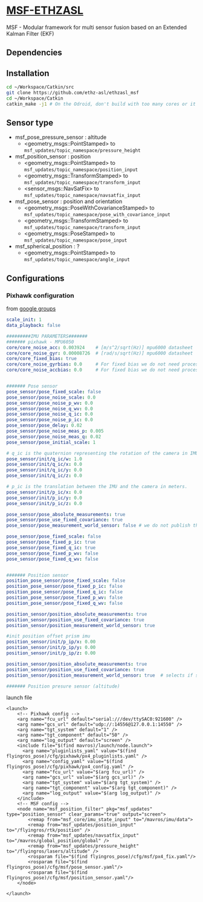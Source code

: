 [MSF-ETHZASL](https://github.com/ethz-asl/ethzasl_msf)
================

MSF - Modular framework for multi sensor fusion based on an Extended Kalman Filter (EKF)

Dependencies
-------------

Installation 
-------------

```bash
cd ~/Workspace/Catkin/src
git clone https://github.com/ethz-asl/ethzasl_msf
cd ~/Workspace/Catkin
catkin_make -j1 # On the Odroid, don't build with too many cores or it will probably freeze and you will have to reboot.
```

Sensor type 
------------

* msf_pose_pressure_sensor : altitude
  * <geometry_msgs::PointStamped> to `msf_updates/topic_namespace/pressure_height`
* msf_position_sensor : position
  * <geometry_msgs::PointStamped> to `msf_updates/topic_namespace/position_input`
  * <geometry_msgs::TransformStamped> to `msf_updates/topic_namespace/transform_input`
  * <sensor_msgs::NavSatFix> to `msf_updates/topic_namespace/navsatfix_input`
* msf_pose_sensor : position and orientation
  * <geometry_msgs::PoseWithCovarianceStamped> to `msf_updates/topic_namespace/pose_with_covariance_input`
  * <geometry_msgs::TransformStamped> to `msf_updates/topic_namespace/transform_input`
  * <geometry_msgs::PoseStamped> to `msf_updates/topic_namespace/pose_input`
* msf_spherical_position : ?
  * <geometry_msgs::PointStamped> to `msf_updates/topic_namespace/angle_input`

Configurations 
-----------

### Pixhawk configuration 

from [google groups](https://groups.google.com/forum/#!topic/px4users/Nv5nZ8PrsKM)

```yaml
scale_init: 1
data_playback: false

#########IMU PARAMETERS#######
####### pixhawk - MPU6050
core/core_noise_acc: 0.003924    # [m/s^2/sqrt(Hz)] mpu6000 datasheet
core/core_noise_gyr: 0.00008726  # [rad/s/sqrt(Hz)] mpu6000 datasheet
core/core_fixed_bias: true
core/core_noise_gyrbias: 0.0     # For fixed bias we do not need process noise.
core/core_noise_accbias: 0.0     # For fixed bias we do not need process noise.


####### Pose sensor
pose_sensor/pose_fixed_scale: false
pose_sensor/pose_noise_scale: 0.0
pose_sensor/pose_noise_p_wv: 0.0
pose_sensor/pose_noise_q_wv: 0.0
pose_sensor/pose_noise_q_ic: 0.0
pose_sensor/pose_noise_p_ic: 0.0
pose_sensor/pose_delay: 0.02
pose_sensor/pose_noise_meas_p: 0.005
pose_sensor/pose_noise_meas_q: 0.02
pose_sensor/pose_initial_scale: 1

# q_ic is the quaternion representing the rotation of the camera in IMU frame. Unit quaternion here as we rotate the coordinate frames in SVO parameters.
pose_sensor/init/q_ic/w: 1.0
pose_sensor/init/q_ic/x: 0.0
pose_sensor/init/q_ic/y: 0.0
pose_sensor/init/q_ic/z: 0.0

# p_ic is the translation between the IMU and the camera in meters.
pose_sensor/init/p_ic/x: 0.0  
pose_sensor/init/p_ic/y: 0.0
pose_sensor/init/p_ic/z: 0.0

pose_sensor/pose_absolute_measurements: true
pose_sensor/pose_use_fixed_covariance: true
pose_sensor/pose_measurement_world_sensor: false # we do not publish the world in camera frame as set in SVO parameters.

pose_sensor/pose_fixed_scale: false
pose_sensor/pose_fixed_p_ic: true
pose_sensor/pose_fixed_q_ic: true
pose_sensor/pose_fixed_p_wv: false
pose_sensor/pose_fixed_q_wv: false


####### Position sensor
position_pose_sensor/pose_fixed_scale: false
position_pose_sensor/pose_fixed_p_ic: false
position_pose_sensor/pose_fixed_q_ic: false
position_pose_sensor/pose_fixed_p_wv: false
position_pose_sensor/pose_fixed_q_wv: false

position_sensor/position_absolute_measurements: true
position_sensor/position_use_fixed_covariance: true
position_sensor/position_measurement_world_sensor: true

#init position offset prism imu
position_sensor/init/p_ip/x: 0.00
position_sensor/init/p_ip/y: 0.00
position_sensor/init/p_ip/z: 0.00

position_sensor/position_absolute_measurements: true
position_sensor/position_use_fixed_covariance: true
position_sensor/position_measurement_world_sensor: true  # selects if sensor measures its position w.r.t. world (true, e.g. Vicon) or the position of the world coordinate system w.r.t. the sensor (false, e.g. ethzasl_ptam)

####### Position presure sensor (altitude)
```` 

launch file 

```
<launch>
    <!-- Pixhawk config -->
    <arg name="fcu_url" default="serial:///dev/ttySAC0:921600" />
    <arg name="gcs_url" default="udp://:14556@127.0.0.1:14550" />
    <arg name="tgt_system" default="1" />
    <arg name="tgt_component" default="50" />
    <arg name="log_output" default="screen" />
    <include file="$(find mavros)/launch/node.launch">
      <arg name="pluginlists_yaml" value="$(find flyingros_pose)/cfg/pixhawk/px4_pluginlists.yaml" />
      <arg name="config_yaml" value="$(find flyingros_pose)/cfg/pixhawk/px4_config.yaml" />
      <arg name="fcu_url" value="$(arg fcu_url)" />
      <arg name="gcs_url" value="$(arg gcs_url)" />
      <arg name="tgt_system" value="$(arg tgt_system)" />
      <arg name="tgt_component" value="$(arg tgt_component)" />
      <arg name="log_output" value="$(arg log_output)" />
    </include>
    <!-- MSF config -->
    <node name="msf_position_filter" pkg="msf_updates" type="position_sensor" clear_params="true" output="screen">
        <remap from="msf_core/imu_state_input" to="/mavros/imu/data">
        <remap from="msf_updates/position_input" to="/flyingros/rtk/position" />
        <remap from="msf_updates/navsatfix_input" to="/mavros/global_position/global" />
        <remap from="msf_updates/pressure_height" to="/flyingros/lasers/altitude" />
        <rosparam file="$(find flyingros_pose)/cfg/msf/px4_fix.yaml"/>
        <rosparam file="$(find flyingros_pose)/cfg/msf/pose_sensor.yaml"/>
        <rosparam file="$(find flyingros_pose)/cfg/msf/position_sensor.yaml"/>
    </node>

</launch>
```